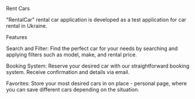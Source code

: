 Rent Cars 

"RentalCar" rental car application is developed as a test application for car rental in Ukraine.

Features

Search and Filter: Find the perfect car for your needs by searching and applying filters such as model, make, and rental price.

Booking System: Reserve your desired car with our straightforward booking system. Receive confirmation and details via email.

Favorites: Store your most desired cars in on place - personal page, where you can save different cars depending on the situation.
